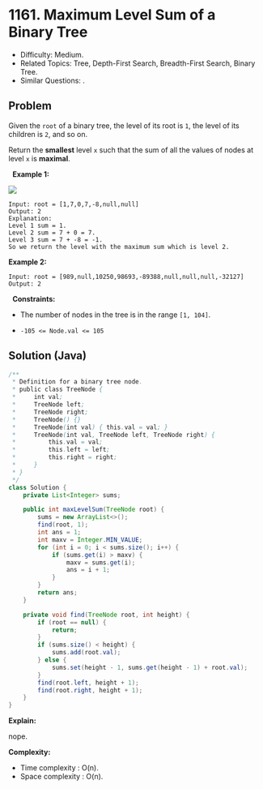 # 1161. Maximum Level Sum of a Binary Tree

- Difficulty: Medium.
- Related Topics: Tree, Depth-First Search, Breadth-First Search, Binary Tree.
- Similar Questions: .

## Problem

Given the ```root``` of a binary tree, the level of its root is ```1```, the level of its children is ```2```, and so on.

Return the **smallest** level ```x``` such that the sum of all the values of nodes at level ```x``` is **maximal**.

 
**Example 1:**

![](https://assets.leetcode.com/uploads/2019/05/03/capture.JPG)

```
Input: root = [1,7,0,7,-8,null,null]
Output: 2
Explanation: 
Level 1 sum = 1.
Level 2 sum = 7 + 0 = 7.
Level 3 sum = 7 + -8 = -1.
So we return the level with the maximum sum which is level 2.
```

**Example 2:**

```
Input: root = [989,null,10250,98693,-89388,null,null,null,-32127]
Output: 2
```

 
**Constraints:**


	
- The number of nodes in the tree is in the range ```[1, 104]```.
	
- ```-105 <= Node.val <= 105```



## Solution (Java)

```java
/**
 * Definition for a binary tree node.
 * public class TreeNode {
 *     int val;
 *     TreeNode left;
 *     TreeNode right;
 *     TreeNode() {}
 *     TreeNode(int val) { this.val = val; }
 *     TreeNode(int val, TreeNode left, TreeNode right) {
 *         this.val = val;
 *         this.left = left;
 *         this.right = right;
 *     }
 * }
 */
class Solution {
    private List<Integer> sums;

    public int maxLevelSum(TreeNode root) {
        sums = new ArrayList<>();
        find(root, 1);
        int ans = 1;
        int maxv = Integer.MIN_VALUE;
        for (int i = 0; i < sums.size(); i++) {
            if (sums.get(i) > maxv) {
                maxv = sums.get(i);
                ans = i + 1;
            }
        }
        return ans;
    }

    private void find(TreeNode root, int height) {
        if (root == null) {
            return;
        }
        if (sums.size() < height) {
            sums.add(root.val);
        } else {
            sums.set(height - 1, sums.get(height - 1) + root.val);
        }
        find(root.left, height + 1);
        find(root.right, height + 1);
    }
}
```

**Explain:**

nope.

**Complexity:**

* Time complexity : O(n).
* Space complexity : O(n).
